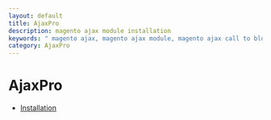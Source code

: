 ```yaml
---
layout: default
title: AjaxPro
description: magento ajax module installation
keywords: " magento ajax, magento ajax module, magento ajax call to block, magento ajax shopping cart, magento ajax cart pro "
category: AjaxPro
---
```


# AjaxPro

- [Installation](installation/)
